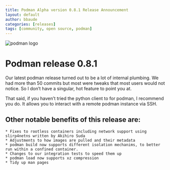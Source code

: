 ```yaml
---
title: Podman Alpha version 0.8.1 Release Announcement
layout: default
author: bbaude
categories: [releases]
tags: [community, open source, podman]
---
```


![podman logo](../static/vectors/raw/podman.svg)

# Podman release 0.8.1

Our latest podman release turned out to be a lot of internal plumbing. We had more than 50 commits but most were tweaks that most users would not notice. So I don’t have a singular, hot feature to point you at.

<!--truncate-->

That said, if you haven’t tried the python client to for podman, I recommend you do. It allows you to interact with a remote podman instance via SSH.

## Other notable benefits of this release are:

    * Fixes to rootless containers including network support using slirp4netns written by Akihiro Suda
    * Adjustments to how images are pulled and their metadata
    * podman build now supports different isolation mechanims, to better run within a confined container.
    * Changes to our integration tests to speed them up
    * podman load now supports xz compression
    * Tidy up man pages
